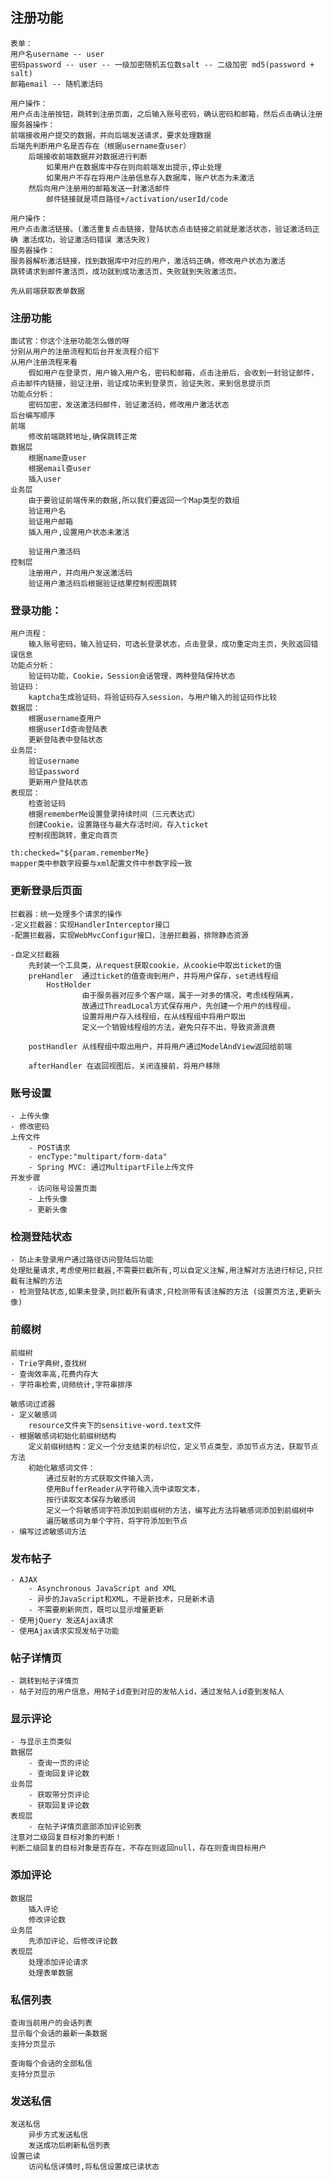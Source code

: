 ## 注册功能
    表单：
    用户名username -- user
    密码password -- user -- 一级加密随机五位数salt -- 二级加密 md5(password + salt)
    邮箱email -- 随机激活码

    用户操作：
    用户点击注册按钮，跳转到注册页面，之后输入账号密码，确认密码和邮箱，然后点击确认注册
    服务器操作：
    前端接收用户提交的数据，并向后端发送请求，要求处理数据
    后端先判断用户名是否存在（根据username查user）
        后端接收前端数据并对数据进行判断
            如果用户在数据库中存在则向前端发出提示,停止处理
            如果用户不存在将用户注册信息存入数据库，账户状态为未激活
        然后向用户注册用的邮箱发送一封激活邮件
            邮件链接就是项目路径+/activation/userId/code

    用户操作：
    用户点击激活链接。(激活重复点击链接，登陆状态点击链接之前就是激活状态，验证激活码正确 激活成功，验证激活码错误 激活失败)
    服务器操作：
    服务器解析激活链接，找到数据库中对应的用户，激活码正确，修改用户状态为激活
    跳转请求到邮件激活页，成功就到成功激活页，失败就到失败激活页。

    先从前端获取表单数据

### 注册功能
    面试官：你这个注册功能怎么做的呀
    分别从用户的注册流程和后台开发流程介绍下
    从用户注册流程来看
        假如用户在登录页，用户输入用户名，密码和邮箱，点击注册后，会收到一封验证邮件，点击邮件内链接，验证注册，验证成功来到登录页，验证失败，来到信息提示页
    功能点分析：
        密码加密，发送激活码邮件，验证激活码，修改用户激活状态
    后台编写顺序
    前端
        修改前端跳转地址,确保跳转正常
    数据层
        根据name查user
        根据email查user
        插入user
    业务层
        由于要验证前端传来的数据,所以我们要返回一个Map类型的数组
        验证用户名
        验证用户邮箱
        插入用户,设置用户状态未激活

        验证用户激活码
    控制层
        注册用户，并向用户发送激活码
        验证用户激活码后根据验证结果控制视图跳转

### 登录功能：
    用户流程：
        输入账号密码，输入验证码，可选长登录状态，点击登录，成功重定向主页，失败返回错误信息
    功能点分析：
        验证码功能，Cookie，Session会话管理，两种登陆保持状态
    验证码：
        kaptcha生成验证码，将验证码存入session，与用户输入的验证码作比较
    数据层：
        根据username查用户
        根据userId查询登陆表
        更新登陆表中登陆状态
    业务层:
        验证username
        验证password
        更新用户登陆状态
    表现层：
        检查验证码
        根据rememberMe设置登录持续时间（三元表达式）
        创建Cookie，设置路径与最大存活时间，存入ticket
        控制视图跳转，重定向首页

    th:checked="${param.rememberMe} 
    mapper类中参数字段要与xml配置文件中参数字段一致

### 更新登录后页面
    拦截器：统一处理多个请求的操作
    -定义拦截器：实现HandlerInterceptor接口
    -配置拦截器，实现WebMvcConfigur接口，注册拦截器，排除静态资源
    
    -自定义拦截器
        先封装一个工具类，从request获取cookie，从cookie中取出ticket的值
        preHandler  通过ticket的值查询到用户，并将用户保存，set进线程组
            HostHolder
                    由于服务器对应多个客户端，属于一对多的情况，考虑线程隔离，
                    故通过ThreadLocal方式保存用户，先创建一个用户的线程组，
                    设置将用户存入线程组，在从线程组中将用户取出
                    定义一个销毁线程组的方法，避免只存不出，导致资源浪费
    
        postHandler 从线程组中取出用户，并将用户通过ModelAndView返回给前端

        afterHandler 在返回视图后，关闭连接前，将用户移除

### 账号设置
    - 上传头像
    - 修改密码
    上传文件
        - POST请求
        - encType:"multipart/form-data"
        - Spring MVC: 通过MultipartFile上传文件
    开发步骤
        - 访问账号设置页面
        - 上传头像
        - 更新头像

### 检测登陆状态
    - 防止未登录用户通过路径访问登陆后功能
    处理批量请求,考虑使用拦截器,不需要拦截所有,可以自定义注解,用注解对方法进行标记,只拦截有注解的方法
    - 检测登陆状态,如果未登录,则拦截所有请求,只检测带有该注解的方法 (设置页方法,更新头像)

### 前缀树
    前缀树
    - Trie字典树,查找树
    - 查询效率高,花费内存大
    - 字符串检索,词频统计,字符串排序

    敏感词过滤器
    - 定义敏感词
        resource文件夹下的sensitive-word.text文件
    - 根据敏感词初始化前缀树结构
        定义前缀树结构：定义一个分支结束的标识位，定义节点类型，添加节点方法，获取节点方法
        初始化敏感词文件：
            通过反射的方式获取文件输入流，
            使用BufferReader从字符输入流中读取文本，
            按行读取文本保存为敏感词
            定义一个将敏感词字符添加到前缀树的方法，编写此方法将敏感词添加到前缀树中
            遍历敏感词为单个字符，将字符添加到节点
    - 编写过滤敏感词方法

### 发布帖子
    - AJAX
        - Asynchronous JavaScript and XML
        - 异步的JavaScript和XML，不是新技术，只是新术语
        - 不需要刷新网页，既可以显示增量更新
    - 使用jQuery 发送Ajax请求
    - 使用Ajax请求实现发帖子功能

### 帖子详情页
    - 跳转到帖子详情页
    - 帖子对应的用户信息，用帖子id查到对应的发帖人id，通过发帖人id查到发帖人

### 显示评论
    - 与显示主页类似
    数据层
        - 查询一页的评论
        - 查询回复评论数
    业务层
        - 获取带分页评论
        - 获取回复评论数
    表现层
        - 在帖子详情页底部添加评论别表
    注意对二级回复目标对象的判断！
    判断二级回复的目标对象是否存在，不存在则返回null，存在则查询目标用户

### 添加评论
    数据层
        插入评论
        修改评论数
    业务层
        先添加评论，后修改评论数
    表现层
        处理添加评论请求
        处理表单数据

### 私信列表
    查询当前用户的会话列表
    显示每个会话的最新一条数据
    支持分页显示

    查询每个会话的全部私信
    支持分页显示

### 发送私信
    发送私信
        异步方式发送私信
        发送成功后刷新私信列表
    设置已读
        访问私信详情时,将私信设置成已读状态
